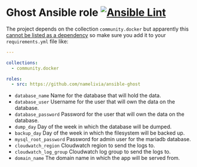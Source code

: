 # Ghost Ansible role [![Ansible Lint](https://github.com/namelivia/ansible-ghost/actions/workflows/ansible-lint.yml/badge.svg)](https://github.com/namelivia/ansible-ghost/actions/workflows/ansible-lint.yml)

The project depends on the collection `community.docker` but apparently this [cannot be listed as a dependency](https://github.com/ansible/ansible/issues/62847) so make sure you add it to your `requirements.yml` file like:

```yml
---

collections:
  - community.docker

roles:
  - src: https://github.com/namelivia/ansible-ghost
```

 - `database_name` Name for the database that will hold the data.
 - `database_user` Username for the user that will own the data on the database.
 - `database_password` Password for the user that will own the data on the database.
 - `dump_day` Day of the week in which the database will be dumped.
 - `backup_day` Day of the week in which the filesystem will be backed up.
 - `mysql_root_password` Password for admin user for the mariadb database.
 - `cloudwatch_region` Cloudwatch region to send the logs to.
 - `cloudwatch_log_group` Cloudwatch log group to send the logs to.
 - `domain_name` The domain name in which the app will be served from.
